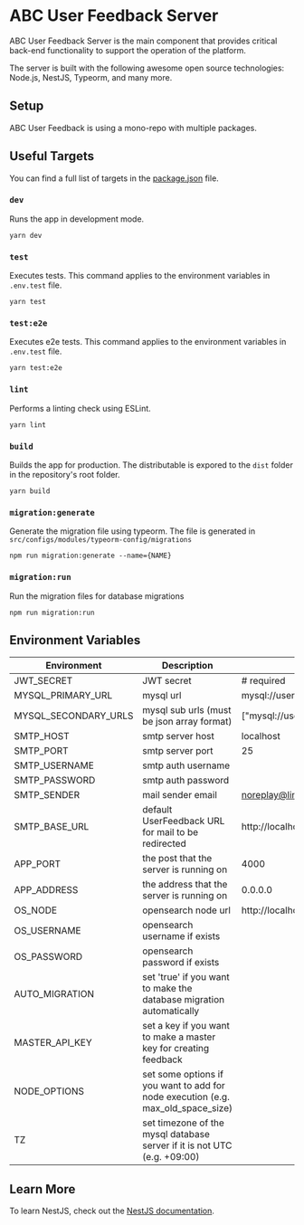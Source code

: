 # ABC User Feedback Server

ABC User Feedback Server is the main component that provides critical back-end functionality to support the operation of the platform.

The server is built with the following awesome open source technologies: Node.js, NestJS, Typeorm, and many more.

## Setup

ABC User Feedback is using a mono-repo with multiple packages.

## Useful Targets

You can find a full list of targets in the [package.json](./package.json) file.

### `dev`

Runs the app in development mode.

```
yarn dev
```

### `test`

Executes tests. This command applies to the environment variables in `.env.test` file.

```
yarn test
```

### `test:e2e`

Executes e2e tests. This command applies to the environment variables in `.env.test` file.

```
yarn test:e2e
```

### `lint`

Performs a linting check using ESLint.

```
yarn lint
```

### `build`

Builds the app for production. The distributable is expored to the `dist` folder in the repository's root folder.<br />

```
yarn build
```

### `migration:generate`

Generate the migration file using typeorm. The file is generated in `src/configs/modules/typeorm-config/migrations`

```
npm run migration:generate --name={NAME}
```

### `migration:run`

Run the migration files for database migrations

```
npm run migration:run
```

## Environment Variables

| Environment          | Description                                                                      | Default Value                                                      |
| -------------------- | -------------------------------------------------------------------------------- | ------------------------------------------------------------------ |
| JWT_SECRET           | JWT secret                                                                       | # required                                                         |
| MYSQL_PRIMARY_URL    | mysql url                                                                        | mysql://userfeedback:userfeedback@localhost:13306/userfeedback     |
| MYSQL_SECONDARY_URLS | mysql sub urls (must be json array format)                                       | ["mysql://userfeedback:userfeedback@localhost:13306/userfeedback"] |
| SMTP_HOST            | smtp server host                                                                 | localhost                                                          |
| SMTP_PORT            | smtp server port                                                                 | 25                                                                 |
| SMTP_USERNAME        | smtp auth username                                                               |                                                                    |
| SMTP_PASSWORD        | smtp auth password                                                               |                                                                    |
| SMTP_SENDER          | mail sender email                                                                | noreplay@linecorp.com                                              |
| SMTP_BASE_URL        | default UserFeedback URL for mail to be redirected                               | http://localhost:3000                                              |
| APP_PORT             | the post that the server is running on                                           | 4000                                                               |
| APP_ADDRESS          | the address that the server is running on                                        | 0.0.0.0                                                            |
| OS_NODE              | opensearch node url                                                              | http://localhost:9200                                              |
| OS_USERNAME          | opensearch username if exists                                                    |                                                                    |
| OS_PASSWORD          | opensearch password if exists                                                    |                                                                    |
| AUTO_MIGRATION       | set 'true' if you want to make the database migration automatically              |                                                                    |
| MASTER_API_KEY       | set a key if you want to make a master key for creating feedback                 |                                                                    |
| NODE_OPTIONS         | set some options if you want to add for node execution (e.g. max_old_space_size) |                                                                    |
| TZ                   | set timezone of the mysql database server if it is not UTC (e.g. +09:00)         |                                                                    |

## Learn More

To learn NestJS, check out the [NestJS documentation](https://nestjs.com/).
